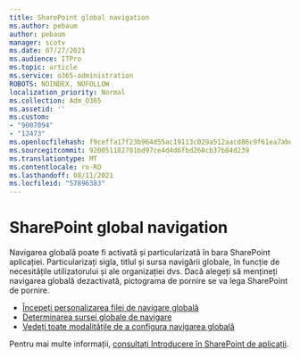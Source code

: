 ```yaml
---
title: SharePoint global navigation
ms.author: pebaum
author: pebaum
manager: scotv
ms.date: 07/27/2021
ms.audience: ITPro
ms.topic: article
ms.service: o365-administration
ROBOTS: NOINDEX, NOFOLLOW
localization_priority: Normal
ms.collection: Adm_O365
ms.assetid: ''
ms.custom:
- "9007094"
- "12473"
ms.openlocfilehash: f9ceffa17f23b964d55ac19113c029a512aacd86c9f61ea7abd8db1a7c81381f
ms.sourcegitcommit: 920051182781bd97ce4d4d6fbd268cb37b84d239
ms.translationtype: MT
ms.contentlocale: ro-RO
ms.lasthandoff: 08/11/2021
ms.locfileid: "57896383"
---
```

# <a name="sharepoint-global-navigation"></a>SharePoint global navigation

Navigarea globală poate fi activată și particularizată în bara SharePoint aplicației. Particularizați sigla, titlul și sursa navigării globale, în funcție de necesitățile utilizatorului și ale organizației dvs. Dacă alegeți să mențineți navigarea globală dezactivată, pictograma de pornire se va lega SharePoint de pornire.

- [Începeți personalizarea filei de navigare globală](https://docs.microsoft.com/SharePoint/sharepoint-app-bar?WT.mc_id=365AdminCSH_SupportCentral#get-started-customizing-the-global-navigation-tab)
- [Determinarea sursei globale de navigare](https://docs.microsoft.com/SharePoint/sharepoint-app-bar?WT.mc_id=365AdminCSH_SupportCentral#determine-the-global-navigation-source-depending-on-your-home-sites-configuration)
- [Vedeți toate modalitățile de a configura navigarea globală](https://docs.microsoft.com/SharePoint/sharepoint-app-bar?WT.mc_id=365AdminCSH_SupportCentral#see-all-the-different-ways-you-can-set-up-global-navigation)

Pentru mai multe informații, [consultați Introducere în SharePoint de aplicații](https://docs.microsoft.com/sharepoint/sharepoint-app-bar). 


